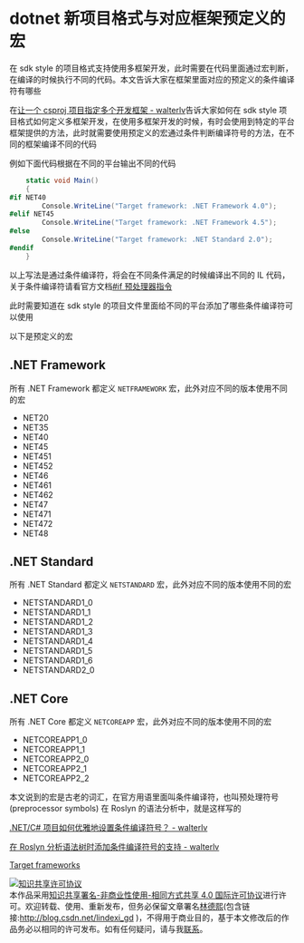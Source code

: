 # dotnet 新项目格式与对应框架预定义的宏

在 sdk style 的项目格式支持使用多框架开发，此时需要在代码里面通过宏判断，在编译的时候执行不同的代码。本文告诉大家在框架里面对应的预定义的条件编译符有哪些

<!--more-->

在[让一个 csproj 项目指定多个开发框架 - walterlv](https://blog.walterlv.com/post/configure-projects-to-target-multiple-platforms.html )告诉大家如何在 sdk style 项目格式如何定义多框架开发，在使用多框架开发的时候，有时会使用到特定的平台框架提供的方法，此时就需要使用预定义的宏通过条件判断编译符号的方法，在不同的框架编译不同的代码

例如下面代码根据在不同的平台输出不同的代码

```csharp
    static void Main()
    {
#if NET40
        Console.WriteLine("Target framework: .NET Framework 4.0");
#elif NET45  
        Console.WriteLine("Target framework: .NET Framework 4.5");
#else
        Console.WriteLine("Target framework: .NET Standard 2.0");
#endif
    }
```

以上写法是通过条件编译符，将会在不同条件满足的时候编译出不同的 IL 代码，关于条件编译符请看官方文档[#if 预处理器指令](https://docs.microsoft.com/zh-cn/dotnet/csharp/language-reference/preprocessor-directives/preprocessor-if )

此时需要知道在 sdk style 的项目文件里面给不同的平台添加了哪些条件编译符可以使用

以下是预定义的宏

## .NET Framework

所有 .NET Framework 都定义 `NETFRAMEWORK` 宏，此外对应不同的版本使用不同的宏

- NET20
- NET35
- NET40
- NET45
- NET451
- NET452
- NET46
- NET461
- NET462
- NET47
- NET471
- NET472
- NET48

## .NET Standard

所有 .NET Standard 都定义 `NETSTANDARD` 宏，此外对应不同的版本使用不同的宏

- NETSTANDARD1_0
- NETSTANDARD1_1
- NETSTANDARD1_2
- NETSTANDARD1_3
- NETSTANDARD1_4
- NETSTANDARD1_5
- NETSTANDARD1_6
- NETSTANDARD2_0

## .NET Core

所有 .NET Core 都定义 `NETCOREAPP` 宏，此外对应不同的版本使用不同的宏

- NETCOREAPP1_0
- NETCOREAPP1_1
- NETCOREAPP2_0
- NETCOREAPP2_1
- NETCOREAPP2_2

本文说到的宏是古老的词汇，在官方用语里面叫条件编译符，也叫预处理符号(preprocessor symbols) 在 Roslyn 的语法分析中，就是这样写的

[.NET/C# 项目如何优雅地设置条件编译符号？ - walterlv](https://blog.walterlv.com/post/how-to-define-preprocessor-symbols.html )

[在 Roslyn 分析语法树时添加条件编译符号的支持 - walterlv](https://blog.walterlv.com/post/roslyn-syntax-tree-supporting-preprocessor-symbols.html )

[Target frameworks](https://docs.microsoft.com/en-us/dotnet/standard/frameworks )

<a rel="license" href="http://creativecommons.org/licenses/by-nc-sa/4.0/"><img alt="知识共享许可协议" style="border-width:0" src="https://i.creativecommons.org/l/by-nc-sa/4.0/88x31.png" /></a><br />本作品采用<a rel="license" href="http://creativecommons.org/licenses/by-nc-sa/4.0/">知识共享署名-非商业性使用-相同方式共享 4.0 国际许可协议</a>进行许可。欢迎转载、使用、重新发布，但务必保留文章署名[林德熙](http://blog.csdn.net/lindexi_gd)(包含链接:http://blog.csdn.net/lindexi_gd )，不得用于商业目的，基于本文修改后的作品务必以相同的许可发布。如有任何疑问，请与我[联系](mailto:lindexi_gd@163.com)。
